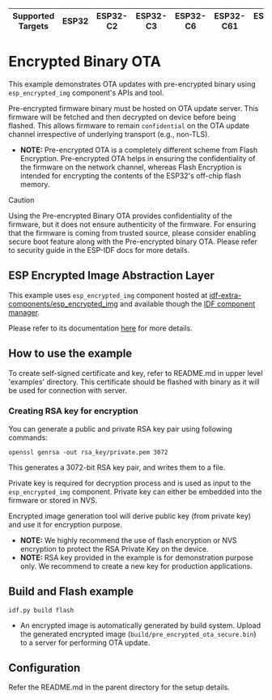 | Supported Targets | ESP32 | ESP32-C2 | ESP32-C3 | ESP32-C6 | ESP32-C61 | ESP32-P4 | ESP32-S2 | ESP32-S3 |
| ----------------- | ----- | -------- | -------- | -------- | --------- | -------- | -------- | -------- |

# Encrypted Binary OTA

This example demonstrates OTA updates with pre-encrypted binary using `esp_encrypted_img` component's APIs and tool.

Pre-encrypted firmware binary must be hosted on OTA update server.
This firmware will be fetched and then decrypted on device before being flashed.
This allows firmware to remain `confidential` on the OTA update channel irrespective of underlying transport (e.g., non-TLS).

* **NOTE:** Pre-encrypted OTA is a completely different scheme from Flash Encryption. Pre-encrypted OTA helps in ensuring the confidentiality of the firmware on the network channel, whereas Flash Encryption is intended for encrypting the contents of the ESP32's off-chip flash memory.

> [!CAUTION]
> Using the Pre-encrypted Binary OTA provides confidentiality of the firmware, but it does not ensure authenticity of the firmware. For ensuring that the firmware is coming from trusted source, please consider enabling secure boot feature along with the Pre-encrypted binary OTA. Please refer to security guide in the ESP-IDF docs for more details.

## ESP Encrypted Image Abstraction Layer

This example uses `esp_encrypted_img` component hosted at [idf-extra-components/esp_encrypted_img](https://github.com/espressif/idf-extra-components/blob/master/esp_encrypted_img) and available though the [IDF component manager](https://components.espressif.com/component/espressif/esp_encrypted_img).

Please refer to its documentation [here](https://github.com/espressif/idf-extra-components/blob/master/esp_encrypted_img/README.md) for more details.


## How to use the example

To create self-signed certificate and key, refer to README.md in upper level 'examples' directory. This certificate should be flashed with binary as it will be used for connection with server.

### Creating RSA key for encryption

You can generate a public and private RSA key pair using following commands:

`openssl genrsa -out rsa_key/private.pem 3072`

This generates a 3072-bit RSA key pair, and writes them to a file.

Private key is required for decryption process and is used as input to the `esp_encrypted_img` component. Private key can either be embedded into the firmware or stored in NVS.

Encrypted image generation tool will derive public key (from private key) and use it for encryption purpose.

* **NOTE:** We highly recommend the use of flash encryption or NVS encryption to protect the RSA Private Key on the device.
* **NOTE:** RSA key provided in the example is for demonstration purpose only. We recommend to create a new key for production applications.

## Build and Flash example

```
idf.py build flash
```

* An encrypted image is automatically generated by build system. Upload the generated encrypted image (`build/pre_encrypted_ota_secure.bin`) to a server for performing OTA update.


## Configuration

Refer the README.md in the parent directory for the setup details.
